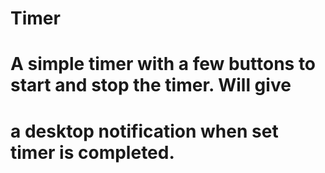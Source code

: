 # Timer
# A simple timer with a few buttons to start and stop the timer. Will give
# a desktop notification when set timer is completed.
